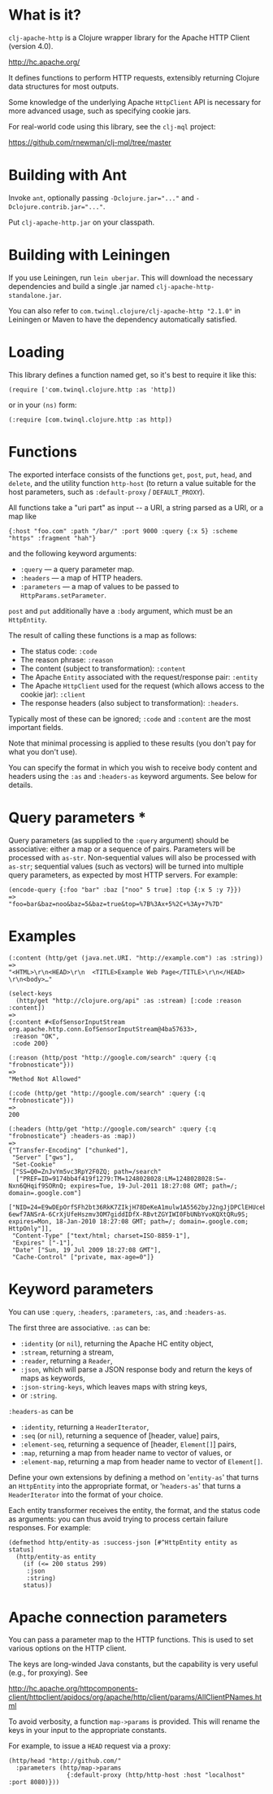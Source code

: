# What is it? #

`clj-apache-http` is a Clojure wrapper library for the Apache HTTP Client
(version 4.0).

<http://hc.apache.org/>

It defines functions to perform HTTP requests, extensibly returning Clojure data
structures for most outputs.

Some knowledge of the underlying Apache `HttpClient` API is necessary for more
advanced usage, such as specifying cookie jars.

For real-world code using this library, see the `clj-mql` project:

<https://github.com/rnewman/clj-mql/tree/master>

 
# Building with Ant #

Invoke `ant`, optionally passing `-Dclojure.jar="..."` and `-Dclojure.contrib.jar="..."`.

Put `clj-apache-http.jar` on your classpath.

# Building with Leiningen #

If you use Leiningen, run `lein uberjar`. This will download the necessary
dependencies and build a single .jar named `clj-apache-http-standalone.jar`.

You can also refer to `com.twinql.clojure/clj-apache-http "2.1.0"` in Leiningen
or Maven to have the dependency automatically satisfied.

# Loading #

This library defines a function named get, so it's best to require it like
this:

    (require ['com.twinql.clojure.http :as 'http])

or in your `(ns)` form:

    (:require [com.twinql.clojure.http :as http])


# Functions #

The exported interface consists of the functions `get`, `post`, `put`, `head`,
and `delete`, and the utility function `http-host` (to return a value suitable
for the host parameters, such as `:default-proxy` / `DEFAULT_PROXY`).

All functions take a "uri part" as input -- a URI, a string parsed as a URI, or a map like

    {:host "foo.com" :path "/bar/" :port 9000 :query {:x 5} :scheme "https" :fragment "hah"}

and the following keyword arguments:

* `:query`      — a query parameter map.
* `:headers`    — a map of HTTP headers.
* `:parameters` — a map of values to be passed to `HttpParams.setParameter`.

`post` and `put` additionally have a `:body` argument, which must be an `HttpEntity`.

The result of calling these functions is a map as follows:

* The status code: `:code`
* The reason phrase: `:reason`
* The content (subject to transformation): `:content`
* The Apache `Entity` associated with the request/response pair: `:entity`
* The Apache `HttpClient` used for the request (which allows access to the cookie jar): `:client`
* The response headers (also subject to transformation): `:headers`.

Typically most of these can be ignored; `:code` and `:content` are the most important fields.

Note that minimal processing is applied to these results (you don't pay for
what you don't use).

You can specify the format in which you wish to receive body content and
headers using the `:as` and `:headers-as` keyword arguments. See below for
details.

# Query parameters *

Query parameters (as supplied to the `:query` argument) should be associative:
either a map or a sequence of pairs. Parameters will be processed with
`as-str`. Non-sequential values will also be processed with `as-str`;
sequential values (such as vectors) will be turned into multiple query
parameters, as expected by most HTTP servers. For example:

    (encode-query {:foo "bar" :baz ["noo" 5 true] :top {:x 5 :y 7}})
    =>
    "foo=bar&baz=noo&baz=5&baz=true&top=%7B%3Ax+5%2C+%3Ay+7%7D"

    
# Examples #

    (:content (http/get (java.net.URI. "http://example.com") :as :string))
    =>
    "<HTML>\r\n<HEAD>\r\n  <TITLE>Example Web Page</TITLE>\r\n</HEAD> \r\n<body>…"

    (select-keys
      (http/get "http://clojure.org/api" :as :stream) [:code :reason :content])
    => 
    {:content #<EofSensorInputStream org.apache.http.conn.EofSensorInputStream@4ba57633>,
     :reason "OK",
     :code 200}

    (:reason (http/post "http://google.com/search" :query {:q "frobnosticate"}))
    =>
    "Method Not Allowed"

    (:code (http/get "http://google.com/search" :query {:q "frobnosticate"}))
    =>
    200

    (:headers (http/get "http://google.com/search" :query {:q "frobnosticate"} :headers-as :map))
    =>
    {"Transfer-Encoding" ["chunked"],
     "Server" ["gws"],
     "Set-Cookie"
     ["SS=Q0=ZnJvYm5vc3RpY2F0ZQ; path=/search"
      ["PREF=ID=9174bb4f419f1279:TM=1248028028:LM=1248028028:S=-Nxn6QHqif9SORnQ; expires=Tue, 19-Jul-2011 18:27:08 GMT; path=/; domain=.google.com"]
      ["NID=24=E9wDEpOrfSFh2bt36RkK7ZIkjH78DeKeA1mulw1A5562byJ2ngJjDPClEHUceb-6ewf7ANSrA-6CrXjUfeHszmv3OM7giddIDfX-RBvtZGYIWI0FbUNbYvoKQXtQRu9S; expires=Mon, 18-Jan-2010 18:27:08 GMT; path=/; domain=.google.com; HttpOnly"]],
     "Content-Type" ["text/html; charset=ISO-8859-1"],
     "Expires" ["-1"],
     "Date" ["Sun, 19 Jul 2009 18:27:08 GMT"],
     "Cache-Control" ["private, max-age=0"]}



# Keyword parameters #
 
You can use `:query`, `:headers`, `:parameters`, `:as`, and `:headers-as`.

The first three are associative. `:as` can be:

* `:identity` (or `nil`), returning the Apache HC entity object,
* `:stream`, returning a stream,
* `:reader`, returning a `Reader`,
* `:json`, which will parse a JSON response body and return the keys of maps as keywords,
* `:json-string-keys`, which leaves maps with string keys,
* or `:string`.

`:headers-as` can be

* `:identity`, returning a `HeaderIterator`,
* `:seq` (or `nil`), returning a sequence of [header, value] pairs,
* `:element-seq`, returning a sequence of [header, `Element[]`] pairs,
* `:map`, returning a map from header name to vector of values, or
* `:element-map`, returning a map from header name to vector of `Element[]`.

Define your own extensions by defining a method on '`entity-as`' that turns an
`HttpEntity` into the appropriate format, or '`headers-as`' that turns a
`HeaderIterator` into the format of your choice.

Each entity transformer receives the entity, the format, and the status code as arguments: you can thus avoid trying to process certain failure responses. For example:

    (defmethod http/entity-as :success-json [#^HttpEntity entity as status]
      (http/entity-as entity
        (if (<= 200 status 299)
         :json
         :string)
        status))


# Apache connection parameters #
You can pass a parameter map to the HTTP functions. This is used to set various
options on the HTTP client.

The keys are long-winded Java constants, but the capability is very useful
(e.g., for proxying). See 

<http://hc.apache.org/httpcomponents-client/httpclient/apidocs/org/apache/http/client/params/AllClientPNames.html>

To avoid verbosity, a function `map->params` is provided. This will rename the keys in your input to the appropriate constants.

For example, to issue a `HEAD` request via a proxy:

    (http/head "http://github.com/"
      :parameters (http/map->params
                    {:default-proxy (http/http-host :host "localhost" :port 8080)}))

